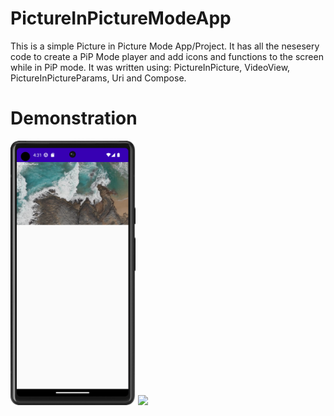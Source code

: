 # PictureInPictureModeApp

This is a simple Picture in Picture Mode App/Project. It has all the nesesery code to create a PiP Mode player and add icons and functions to the screen while in PiP mode.
It was written using: PictureInPicture, VideoView, PictureInPictureParams, Uri and Compose. 

# Demonstration

<img src="READMEImages/screen1.png" width="200"> <img src="READMEImages/demonstration.gif" width="190">

